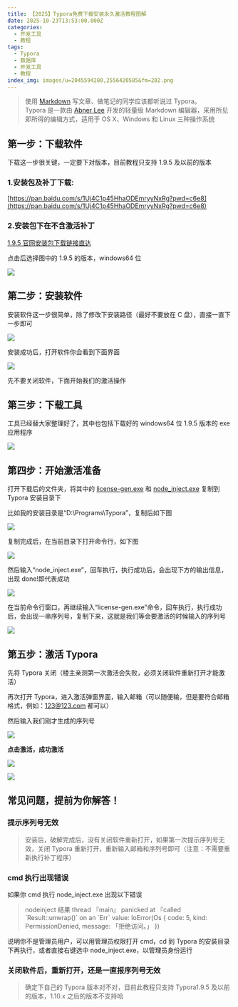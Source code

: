 ```yaml
---
title: 【2025】Typora免费下载安装永久激活教程图解
date: 2025-10-23T13:53:00.000Z
categories: 
  - 开发工具
  - 教程
tags:
  - Typora
  - 数据库
  - 开发工具
  - 教程
index_img: images/u=2045594280,2556420585&fm=202.png
---
```


> 使用 [Markdown](https://zhida.zhihu.com/search?content_id=262555905&content_type=Article&match_order=1&q=Markdown&zhida_source=entity) 写文章、做笔记的同学应该都听说过 Typora。  
> Typora 是一款由 [Abner Lee](https://zhida.zhihu.com/search?content_id=262555905&content_type=Article&match_order=1&q=Abner+Lee&zhida_source=entity) 开发的轻量级 Markdown 编辑器，采用所见即所得的编辑方式，适用于 OS X、Windows 和 Linux 三种操作系统

## 第一步：下载软件

下载这一步很关键，一定要下对版本，目前教程只支持 1.9.5 及以前的版本

### 1.安装包及补丁下载:

[https://pan.baidu.com/s/1Uj4C1p45HhaODEmryyNxRg?pwd=c6e8](https://pan.baidu.com/s/1Uj4C1p45HhaODEmryyNxRg?pwd=c6e8)

### 2.安装包下在不含激活补丁

[1.9.5 官网安装包下载链接直达](https://typoraio.cn/releases/all)

点击后选择图中的 1.9.5 的版本，windows64 位

![](https://pic4.zhimg.com/v2-e63732e4e09e66358085f31244ad1715_1440w.jpg)

## 第二步：安装软件

安装软件这一步很简单，除了修改下安装路径（最好不要放在 C 盘），直接一直下一步即可

![](https://pic1.zhimg.com/v2-985a86c4a33836dd4e3f4868d722aad4_1440w.jpg)

安装成功后，打开软件你会看到下面界面

![](https://pic3.zhimg.com/v2-89cc3d95adf2be8523d477e35d0df92e_1440w.jpg)

先不要关闭软件，下面开始我们的激活操作

## 第三步：下载工具

工具已经替大家整理好了，其中也包括下载好的 windows64 位 1.9.5 版本的 exe 应用程序

![](https://pic1.zhimg.com/v2-664445bcb12e6dd62f92cd19bd1993fc_1440w.jpg)

## 第四步：开始激活准备

打开下载后的文件夹，将其中的 [license-gen.exe](https://zhida.zhihu.com/search?content_id=262555905&content_type=Article&match_order=1&q=license-gen.exe&zhida_source=entity) 和 [node\_inject.exe](https://zhida.zhihu.com/search?content_id=262555905&content_type=Article&match_order=1&q=node_inject.exe&zhida_source=entity) 复制到 Typora 安装目录下

比如我的安装目录是“D:\\Programs\\Typora”，复制后如下图

![](https://pic3.zhimg.com/v2-cd7a5b6401c613fb7326e6bc52aa045a_1440w.jpg)

复制完成后，在当前目录下打开命令行，如下图

![](https://pic4.zhimg.com/v2-04c84990d3c6555db729204690cb6079_1440w.jpg)

然后输入“node\_inject.exe”，回车执行，执行成功后，会出现下方的输出信息，出现 done!即代表成功

![](https://pic2.zhimg.com/v2-24f392d7e88b3c3650ce4b885550404b_1440w.jpg)

在当前命令行窗口，再继续输入“license-gen.exe”命令，回车执行，执行成功后，会出现一串序列号，复制下来，这就是我们等会要激活的时候输入的序列号

![](https://pic1.zhimg.com/v2-47da4d14bae7f30f98b0610099a55da6_1440w.jpg)

## 第五步：激活 Typora

先将 Typora 关闭（楼主亲测第一次激活会失败，必须关闭软件重新打开才能激活）

再次打开 Typora，进入激活弹窗界面，输入邮箱（可以随便输，但是要符合邮箱格式，例如：123@123.com 都可以）

然后输入我们刚才生成的序列号

![](https://picx.zhimg.com/v2-0cab586b5e9fd4b626deef3d8572bb7d_1440w.jpg)

**点击激活，成功激活**

![](https://pic2.zhimg.com/v2-91f11b1753b32609950432f0914b6c11_1440w.jpg)

![](https://pic2.zhimg.com/v2-f9ba14f3551002c731204030b969f6f7_1440w.jpg)

## 常见问题，提前为你解答！

### 提示序列号无效

> 安装后，破解完成后，没有关闭软件重新打开，如果第一次提示序列号无效，关闭 Typora 重新打开，重新输入邮箱和序列号即可（注意：不需要重新执行补丁程序）

### cmd 执行出现错误

如果你 cmd 执行 node\_inject.exe 出现以下错误

> nodeinject 结果 thread 『main』 panicked at 『called \`Result::unwrap()\` on an \`Err\` value: IoError(Os { code: 5, kind: PermissionDenied, message: 「拒绝访问。」 })  

说明你不是管理员用户，可以用管理员权限打开 cmd，cd 到 Typora 的安装目录下再执行，或者直接右键选中 node\_inject.exe，以管理员身份运行

### 关闭软件后，重新打开，还是一直报序列号无效

> 确定下自己的 Typora 版本对不对，目前此教程只支持 Typora1.9.5 及以前的版本，1.10.x 之后的版本不支持哈